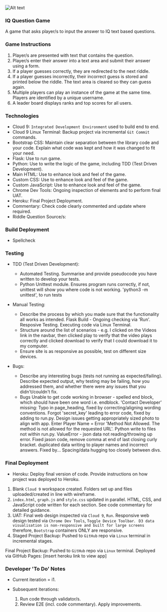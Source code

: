 ![Alt text](https://ak4.picdn.net/shutterstock/videos/16982824/thumb/1.jpg?i10c=img.resize(height:160))

### IQ Question Game
A game that asks player/s to input the answer to IQ text based questions.

### Game Instructions
1. Player/s are presented with text that contains the question.
2. Player/s enter their answer into a text area and submit their answer using a form.
3. If a player guesses correctly, they are redirected to the next riddle.
4. If a player guesses incorrectly, their incorrect guess is stored and printed below the riddle. The text area is cleared so they can guess again.
5. Multiple players can play an instance of the game at the same time. Players are identified by a unique username.
6. A leader board displays ranks and top scores for all users.

### Technologies

* Cloud 9: `Integrated Development Environment` used to build end to end.
* Cloud 9 Linux Terminal: Backup project via incremental `Git Commit` commands.
* Bootstrap CSS: Maintain clear separation between the library code and your code. Explain what code was kept and how it was changed to fit your need.
* Flask: Use to run game.
* Python: Use to write the logic of the game, including TDD (Test Driven Development).
* Main HTML: Use to enhance look and feel of the game.
* Custom CSS: Use to enhance look and feel of the game.
* Custom JavaScript: Use to enhance look and feel of the game.
* Chrome Dev Tools: Ongoing inspection of elements and to perform final UAT.
* Heroku: Final Project Deployment.
* Commentary: Check code clearly commented and update where required.
* Riddle Question Source/s: 

### Build Deployment
* Spellcheck

### Testing
* TDD (Test Driven Development): 
    - Automated Testing. Summarise and provide pseudocode you have written to develop your tests.
    - Python Unittest module. Ensures program runs correctly, if not, unittest will show you where code is not working. 'python3 -m unittest', to run tests
* Manual Testing: 
    - Describe the process by which you made sure that the functionality all works as intended.
            Flask Build - Ongoing checking via 'Run'.
            Resposive Testing.
            Executing code via Linux Terminal.
    - Structure around the list of scenarios - e.g. I clicked on the Videos link in the navbar, then clicked play to verify that the video plays correctly and clicked download to verify that I could download it to my computer.
    - Ensure site is as responsive as possible, test on different size devices.
* Bugs:
    - Describe any interesting bugs (tests not running as expected/failing). Describe expected output, why testing may be failing, how you addressed them, and whether there were any issues that you didn't/couldn't fix.
    

    * Bugs
    Unable to get code working in browser - spelled end block, which should have been one word i.e. endblock.
    'Contact Developer' missing: Typo in page_heading, fixed by correcting/aligning wording conventions.
    Forgot 'secret_key' leading to error code, fixed by adding to run.py.
    Design issues getting appropriately sized photo to align with app.
    Enter Player Name = Error 'Method Not Allowed. The method is not allowed for the requested URL'. Python write to files not within run.py.
    ValueError - json data not reading/throwing up error. Fixed jason code, remove comma at end of last closing curly bracket.
    duplicated data writing to player names and incorrect answers. Fixed by...
    Spacing/data hugging too closely between divs.

### Final Deployment
* Heroku: Deploy final version of code. Provide instructions on how project was deployed to Heroku.

1. Blank `Cloud 9` workspace created. Folders set up and files uploaded/created in line with wireframe.
2. `index.html`, `graph.js` and `style.css` updated in parallel. HTML, CSS, and JavaScript code written for each section. See code commentary for detailed guidance.
3. UAT: Final web design inspected via `Cloud 9`, `Run`. Responsive web design tested via `Chrome Dev Tools`, `Toggle Device Toolbar`. ``` D3 data visualisation is non-responsive and built for large screens``` therefore, `Bootstrap` containers ONLY are responsive.
4. Staged Project Backup: Pushed to `GitHub` repo via `Linux` terminal in incremental stages.

Final Project Backup: Pushed to `GitHub` repo via `Linux` terminal.
Deployed via GitHub Pages: [insert heroku link to view app]


### Developer 'To Do' Notes

* Current iteration = i1.
* Subsequent iterations:

    1. Run code through validator/s.
    2. Review E2E (incl. code commentary). Apply improvements.
    